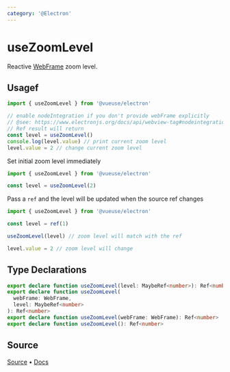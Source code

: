 ```yaml
---
category: '@Electron'
---
```


# useZoomLevel

Reactive [WebFrame](https://www.electronjs.org/docs/api/web-frame#webframe) zoom level.

## Usagef

```ts
import { useZoomLevel } from '@vueuse/electron'

// enable nodeIntegration if you don't provide webFrame explicitly 
// @see: https://www.electronjs.org/docs/api/webview-tag#nodeintegration
// Ref result will return
const level = useZoomLevel()
console.log(level.value) // print current zoom level
level.value = 2 // change current zoom level
```

Set initial zoom level immediately

```js
import { useZoomLevel } from '@vueuse/electron'

const level = useZoomLevel(2)
```

Pass a `ref` and the level will be updated when the source ref changes

```js
import { useZoomLevel } from '@vueuse/electron'

const level = ref(1)

useZoomLevel(level) // zoom level will match with the ref

level.value = 2 // zoom level will change
```


<!--FOOTER_STARTS-->
## Type Declarations

```typescript
export declare function useZoomLevel(level: MaybeRef<number>): Ref<number>
export declare function useZoomLevel(
  webFrame: WebFrame,
  level: MaybeRef<number>
): Ref<number>
export declare function useZoomLevel(webFrame: WebFrame): Ref<number>
export declare function useZoomLevel(): Ref<number>
```

## Source

[Source](https://github.com/vueuse/vueuse/blob/main/packages/electron/useZoomLevel/index.ts) • [Docs](https://github.com/vueuse/vueuse/blob/main/packages/electron/useZoomLevel/index.md)


<!--FOOTER_ENDS-->
